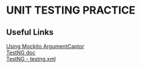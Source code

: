 # UNIT TESTING PRACTICE

## Useful Links

[Using Mockito ArgumentCaptor](https://www.baeldung.com/mockito-argumentcaptor)  
[TestNG doc](https://testng.org/)   
[TestNG - testng.xml](https://testng.org/#_testng_xml)  
